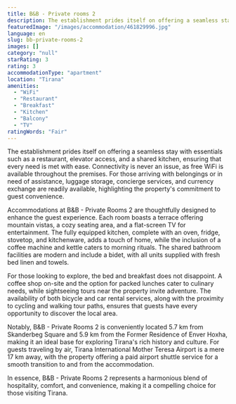 ```yaml
---
title: B&B - Private rooms 2
description: The establishment prides itself on offering a seamless stay with essentials such as a restaurant, elevator access, and a shared kitchen, ensuring that every nee
featuredImage: "/images/accommodation/461829996.jpg"
language: en
slug: bb-private-rooms-2
images: []
category: "null"
starRating: 3
rating: 3
accommodationType: "apartment"
location: "Tirana"
amenities:
  - "WiFi"
  - "Restaurant"
  - "Breakfast"
  - "Kitchen"
  - "Balcony"
  - "TV"
ratingWords: "Fair"
---
```


The establishment prides itself on offering a seamless stay with essentials such as a restaurant, elevator access, and a shared kitchen, ensuring that every need is met with ease. Connectivity is never an issue, as free WiFi is available throughout the premises. For those arriving with belongings or in need of assistance, luggage storage, concierge services, and currency exchange are readily available, highlighting the property's commitment to guest convenience.

Accommodations at B&B - Private Rooms 2 are thoughtfully designed to enhance the guest experience. Each room boasts a terrace offering mountain vistas, a cozy seating area, and a flat-screen TV for entertainment. The fully equipped kitchen, complete with an oven, fridge, stovetop, and kitchenware, adds a touch of home, while the inclusion of a coffee machine and kettle caters to morning rituals. The shared bathroom facilities are modern and include a bidet, with all units supplied with fresh bed linen and towels.

For those looking to explore, the bed and breakfast does not disappoint. A coffee shop on-site and the option for packed lunches cater to culinary needs, while sightseeing tours near the property invite adventure. The availability of both bicycle and car rental services, along with the proximity to cycling and walking tour paths, ensures that guests have every opportunity to discover the local area.

Notably, B&B - Private Rooms 2 is conveniently located 5.7 km from Skanderbeg Square and 5.9 km from the Former Residence of Enver Hoxha, making it an ideal base for exploring Tirana's rich history and culture. For guests traveling by air, Tirana International Mother Teresa Airport is a mere 17 km away, with the property offering a paid airport shuttle service for a smooth transition to and from the accommodation.

In essence, B&B - Private Rooms 2 represents a harmonious blend of hospitality, comfort, and convenience, making it a compelling choice for those visiting Tirana.


